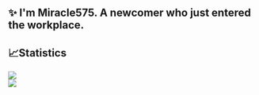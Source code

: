 ## ✨ I'm Miracle575. A newcomer who just entered the workplace.
## 📈Statistics
<div>
  <img src="https://github-readme-stats.vercel.app/api?username=Miracle575&show_icons=true" />
</div>
<div>
  <img src="https://github-readme-streak-stats.herokuapp.com/?user=Miracle575&show_icons=true" />
</div>

<!--
**Miracle575/Miracle575** is a ✨ _special_ ✨ repository because its `README.md` (this file) appears on your GitHub profile.

Here are some ideas to get you started:

- 🔭 I’m currently working on ...
- 🌱 I’m currently learning ...
- 👯 I’m looking to collaborate on ...
- 🤔 I’m looking for help with ...
- 💬 Ask me about ...
- 📫 How to reach me: ...
- 😄 Pronouns: ...
- ⚡ Fun fact: ...
-->

